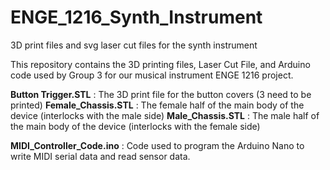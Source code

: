 # ENGE_1216_Synth_Instrument
3D print files and svg laser cut files for the synth instrument

This repository contains the 3D printing files, Laser Cut File, and Arduino code used by Group 3 for our musical instrument ENGE 1216 project.


**Button Trigger.STL** : The 3D print file for the button covers (3 need to be printed)
**Female_Chassis.STL** : The female half of the main body of the device (interlocks with the male side)
**Male_Chassis.STL** : The male half of the main body of the device (interlocks with the female side)

**MIDI_Controller_Code.ino** : Code used to program the Arduino Nano to write MIDI serial data and read sensor data.
